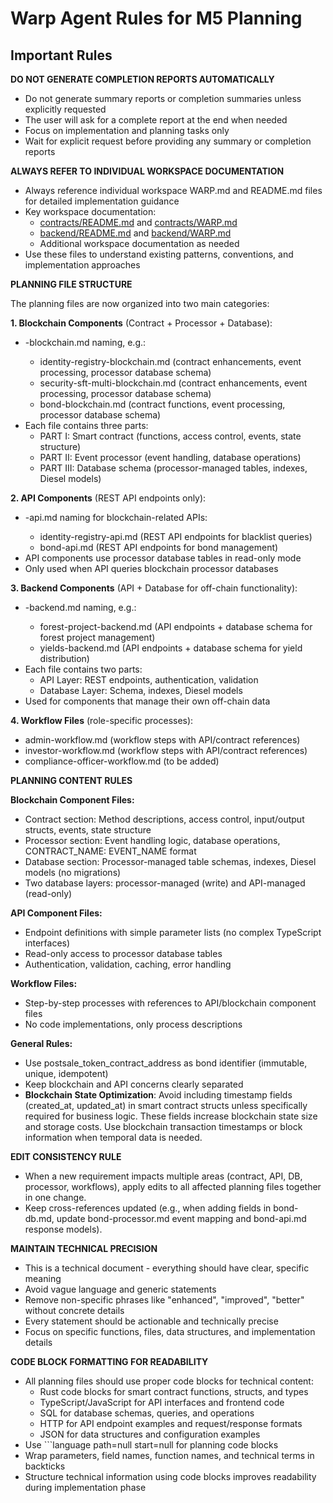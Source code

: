# Warp Agent Rules for M5 Planning

## Important Rules

**DO NOT GENERATE COMPLETION REPORTS AUTOMATICALLY**

- Do not generate summary reports or completion summaries unless explicitly requested
- The user will ask for a complete report at the end when needed
- Focus on implementation and planning tasks only
- Wait for explicit request before providing any summary or completion reports

**ALWAYS REFER TO INDIVIDUAL WORKSPACE DOCUMENTATION**

- Always reference individual workspace WARP.md and README.md files for detailed implementation guidance
- Key workspace documentation:
  - [contracts/README.md](../contracts/README.md) and [contracts/WARP.md](../contracts/WARP.md)
  - [backend/README.md](../backend/README.md) and [backend/WARP.md](../backend/WARP.md)
  - Additional workspace documentation as needed
- Use these files to understand existing patterns, conventions, and implementation approaches

**PLANNING FILE STRUCTURE**

The planning files are now organized into two main categories:

**1. Blockchain Components** (Contract + Processor + Database):
- <FUNCTIONALITY>-blockchain.md naming, e.g.:
  - identity-registry-blockchain.md (contract enhancements, event processing, processor database schema)
  - security-sft-multi-blockchain.md (contract enhancements, event processing, processor database schema)
  - bond-blockchain.md (contract functions, event processing, processor database schema)
- Each file contains three parts:
  - PART I: Smart contract (functions, access control, events, state structure)
  - PART II: Event processor (event handling, database operations)
  - PART III: Database schema (processor-managed tables, indexes, Diesel models)

**2. API Components** (REST API endpoints only):
- <FUNCTIONALITY>-api.md naming for blockchain-related APIs:
  - identity-registry-api.md (REST API endpoints for blacklist queries)
  - bond-api.md (REST API endpoints for bond management)
- API components use processor database tables in read-only mode
- Only used when API queries blockchain processor databases

**3. Backend Components** (API + Database for off-chain functionality):
- <FUNCTIONALITY>-backend.md naming, e.g.:
  - forest-project-backend.md (API endpoints + database schema for forest project management)
  - yields-backend.md (API endpoints + database schema for yield distribution)
- Each file contains two parts:
  - API Layer: REST endpoints, authentication, validation
  - Database Layer: Schema, indexes, Diesel models
- Used for components that manage their own off-chain data

**4. Workflow Files** (role-specific processes):
- admin-workflow.md (workflow steps with API/contract references)
- investor-workflow.md (workflow steps with API/contract references)
- compliance-officer-workflow.md (to be added)

**PLANNING CONTENT RULES**

**Blockchain Component Files:**
- Contract section: Method descriptions, access control, input/output structs, events, state structure
- Processor section: Event handling logic, database operations, CONTRACT_NAME: EVENT_NAME format
- Database section: Processor-managed table schemas, indexes, Diesel models (no migrations)
- Two database layers: processor-managed (write) and API-managed (read-only)

**API Component Files:**
- Endpoint definitions with simple parameter lists (no complex TypeScript interfaces)
- Read-only access to processor database tables
- Authentication, validation, caching, error handling

**Workflow Files:**
- Step-by-step processes with references to API/blockchain component files
- No code implementations, only process descriptions

**General Rules:**
- Use postsale_token_contract_address as bond identifier (immutable, unique, idempotent)
- Keep blockchain and API concerns clearly separated
- **Blockchain State Optimization**: Avoid including timestamp fields (created_at, updated_at) in smart contract structs unless specifically required for business logic. These fields increase blockchain state size and storage costs. Use blockchain transaction timestamps or block information when temporal data is needed.

**EDIT CONSISTENCY RULE**

- When a new requirement impacts multiple areas (contract, API, DB, processor, workflows), apply edits to all affected planning files together in one change.
- Keep cross-references updated (e.g., when adding fields in bond-db.md, update bond-processor.md event mapping and bond-api.md response models).

**MAINTAIN TECHNICAL PRECISION**

- This is a technical document - everything should have clear, specific meaning
- Avoid vague language and generic statements
- Remove non-specific phrases like "enhanced", "improved", "better" without concrete details
- Every statement should be actionable and technically precise
- Focus on specific functions, files, data structures, and implementation details

**CODE BLOCK FORMATTING FOR READABILITY**

- All planning files should use proper code blocks for technical content:
  - Rust code blocks for smart contract functions, structs, and types
  - TypeScript/JavaScript for API interfaces and frontend code  
  - SQL for database schemas, queries, and operations
  - HTTP for API endpoint examples and request/response formats
  - JSON for data structures and configuration examples
- Use \`\`\`language path=null start=null for planning code blocks
- Wrap parameters, field names, function names, and technical terms in backticks
- Structure technical information using code blocks improves readability during implementation phase
